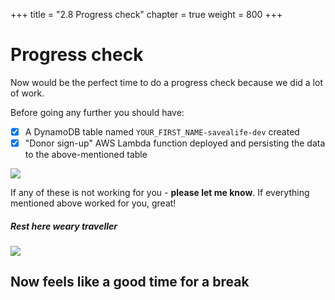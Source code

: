 +++
title = "2.8 Progress check"
chapter = true
weight = 800
+++

# Progress check

Now would be the perfect time to do a progress check because we did a lot of work.

Before going any further you should have:

- [x] A DynamoDB table named `YOUR_FIRST_NAME-savealife-dev` created
- [x] "Donor sign-up" AWS Lambda function deployed and persisting the data to the above-mentioned table

[//]: # (- [x] Login to AWS Console. Credentials on a paper given to you)
[//]: # (- [x] "Hello World" AWS Lambda function deployed and working)

![](/images/28_progress_check.png)

If any of these is not working for you - **please let me know**. If everything mentioned above worked for you, great!

##### Rest here weary traveller
![](/images/rest_here.gif)

## Now feels like a good time for a break